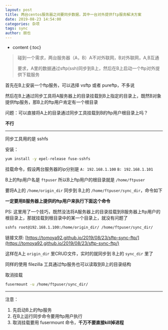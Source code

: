 ```yaml
---
layout: post
title: 两台centos服务器之间要同步数据，其中一台对外提供ftp服务解决方案
date: 2019-08-23 14:54:00
categories: 杂项
tags: sync
author: 朋也
---
```


* content
{:toc}

> 碰到一个需求，两台服务器（A，B）A不对外联网，B对外联网，A,B互通
>
> 要求，A里的数据通过sftp(ssh)同步到B上，然后在B上启动一个ftp对外提供下载服务

首先在B上安装一个ftp服务，可以选择 vsftp 或者 pureftp，不多说

然后在B上通过同步工具将A服务器上的目录挂载到B上指定的目录上，既然B对象提供ftp服务，那B上的ftp用户肯定有一个根目录

问题：可以直接将A上的目录通过同步工具挂载到B的ftp用户根目录上吗？

**不行**

---

同步工具用的是 sshfs

安装：

```bash
yum install -y epel-release fuse-sshfs
```

挂载命令，假设两台服务器的ip分别是 `A: 192.168.1.100` `B: 192.168.1.101`

B上的ftp用户名是 `ftpuser` 所以B上ftp用户的根目录就是 `/home/ftpuser`

要将A上的 `/home/origin_dir` 同步到 B上的 `/home/ftpuser/sync_dir`，命令如下

**一定要用B服务器上提供的ftp用户来执行下面这个命令**

PS: 这里用了一个技巧，既然没法将A服务器上的目录挂载到B服务器上ftp用户的根目录上，那就挂载到根目录中的某一个目录上，就没有问题了

```bash
sshfs root@192.168.1.100:/home/origin_dir/ /home/ftpuser/sync_dir/
```

链接文原: [https://tomoya92.github.io/2019/08/23/sftp-sync-ftp/](https://tomoya92.github.io/2019/08/23/sftp-sync-ftp/)

这样在A上 `origin_dir` 里CRUD文件，实时的就同步到 B上的 `sync_dir` 里了

同样的使用 filezilla 工具通过ftp服务也可以读取到B上的目录结构

取消挂载

```bash
fusermount -u /home/ftpuser/sync_dir/
```

---

注意：

1. 先启动B上的ftp服务
2. 在B上运行同步命令要用ftp用户执行
3. 取消挂载要用 fusermount 命令，**千万不要直接kill掉进程**
